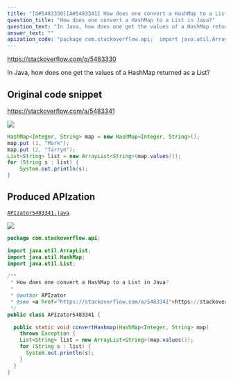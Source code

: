 ```yaml
---
title: "[Q#5483330][A#5483341] How does one convert a HashMap to a List in Java?"
question_title: "How does one convert a HashMap to a List in Java?"
question_text: "In Java, how does one get the values of a HashMap returned as a List?"
answer_text: ""
apization_code: "package com.stackoverflow.api;  import java.util.ArrayList; import java.util.HashMap; import java.util.List;  /**  * How does one convert a HashMap to a List in Java?  *  * @author APIzator  * @see <a href=\"https://stackoverflow.com/a/5483341\">https://stackoverflow.com/a/5483341</a>  */ public class APIzator5483341 {    public static void convertHashmap(HashMap<Integer, String> map)     throws Exception {     List<String> list = new ArrayList<String>(map.values());     for (String s : list) {       System.out.println(s);     }   } }"
---
```


https://stackoverflow.com/q/5483330

In Java, how does one get the values of a HashMap returned as a List?



## Original code snippet

https://stackoverflow.com/a/5483341



<div class="code-logo"><img src="/stackoverflow.png" /></div>

```java
HashMap<Integer, String> map = new HashMap<Integer, String>();
map.put (1, "Mark");
map.put (2, "Tarryn");
List<String> list = new ArrayList<String>(map.values());
for (String s : list) {
    System.out.println(s);
}
```

## Produced APIzation

[`APIzator5483341.java`](https://github.com/pasqualesalza/apization-temp-data/raw/master/search/APIzator5483341.java)

<div class="code-logo"><img src="/apizator.png" /></div>

```java
package com.stackoverflow.api;

import java.util.ArrayList;
import java.util.HashMap;
import java.util.List;

/**
 * How does one convert a HashMap to a List in Java?
 *
 * @author APIzator
 * @see <a href="https://stackoverflow.com/a/5483341">https://stackoverflow.com/a/5483341</a>
 */
public class APIzator5483341 {

  public static void convertHashmap(HashMap<Integer, String> map)
    throws Exception {
    List<String> list = new ArrayList<String>(map.values());
    for (String s : list) {
      System.out.println(s);
    }
  }
}

```
